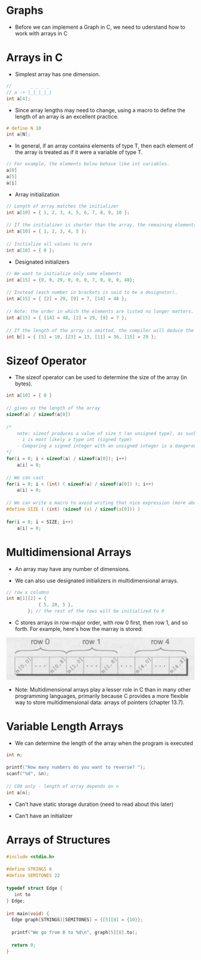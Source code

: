 # Graphs

- Before we can implement a Graph in C, we need to uderstand how to work with arrays in C

# Arrays in C

- Simplest array has one dimension.

```c
//       _ _ _ _
// a -> |_|_|_|_|
int a[4];
```

- Since array lengths may need to change, using a macro to define the length of an array is an excellent practice.
```c
# define N 10
int a[N];
```

- In general, if an array contains elements of type T, then each element of the array is treated as if it were a variable of type T.

```c
// For example, the elements below behave like int variables.
a[0]
a[5]
a[i]
```

- Array initialization

```c
// Length of array matches the initializer
int a[10] = { 1, 2, 3, 4, 5, 6, 7, 8, 9, 10 };

// If the initializer is shorter than the array, the remaining elements are given 0.
int a[10] = { 1, 2, 3, 4, 5 };

// Initialize all values to zero
int a[10] = { 0 };
```

- Designated initializers

```c
// We want to initialize only some elements
int a[15] = {0, 0, 29, 0, 0, 0, 7, 0, 0, 0, 48};

// Instead (each number in brackets is said to be a designator).
int a[15] = { [2] = 29, [9] = 7, [14] = 48 };

// Note: the order in which the elements are listed no longer matters.
int a[15] = { [14] = 48, [2] = 29, [9] = 7 };

// If the length of the array is omitted, the compiler will deduce the length from the largest designator
int b[] = { [5] = 10, [23] = 13, [11] = 36, [15] = 29 };
```

# Sizeof Operator

- The sizeof operator can be used to determine the size of the array (in bytes).

```c
int a[10] = { 0 }

// gives us the length of the array
sizeof(a) / sizeof(a[0])

/*
    note: sizeof produces a value of size_t (an unsigned type), as such, some compilers produce a warning message for the expression: sizeof(a) / sizeof(a[0])
    - i is most likely a type int (signed type)
    - Comparing a signed integer with an unsigned integer is a dangerous practice,
*/
for(i = 0; i < sizeof(a) / sizeof(a[0]); i++)
    a[i] = 0;

// We can cast
for(i = 0; i < (int) ( sizeof(a) / sizeof(a[0]) ); i++)
    a[i] = 0;

// We can write a macro to avoid writing that nice expression (more about this in chapter 14.3 parameterized macros)
#define SIZE ( (int) (sizeof (a) / sizeof(a[0])) )

for(i = 0; i < SIZE; i++)
    a[i] = 0;
```

# Multidimensional Arrays

- An array may have any number of dimensions.

- We can also use designated initializers in multidimensional arrays.

```c
// row x columns
int m[1][2] = {
            { 5, 20, 5 },
        }; // the rest of the rows will be initialized to 0
```

- C stores arrays in row-major order, with row 0 first, then row 1, and so forth. For example, here's how the marray is stored:

<img src="img/row-major-order.jpeg" />

- Note: Multidimensional arrays play a lesser role in C than in many other programming languages, primarily because C provides a more flexible way to store multidimensional data: arrays of pointers (chapter 13.7).

# Variable Length Arrays

- We can determine the length of the array when the program is executed

```c
int n;

printf("How many numbers do you want to reverse? ");
scanf("%d", &n);

// C99 only - length of array depends on n
int a[n];
```

- Can't have static storage duration (need to read about this later)

- Can't have an initializer

# Arrays of Structures

```c
#include <stdio.h>

#define STRINGS 6
#define SEMITONES 22

typedef struct Edge {
   int to 
} Edge;

int main(void) {
  Edge graph[STRINGS][SEMITONES] = {[5][8] = {10}};

  printf("We go from 8 to %d\n", graph[5][8].to);

  return 0;
}
```

